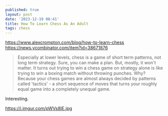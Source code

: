 ```yaml
---
published: true
layout: post
date: '2023-12-19 08:41'
title: How To Learn Chess As An Adult
tags: chess 
---
```

<https://www.alexcrompton.com/blog/how-to-learn-chess>  
<https://news.ycombinator.com/item?id=38671876>  

> Especially at lower levels, chess is a game of short term patterns, not long term strategy. Sure, you can make a plan. But, mostly, it won't matter. It turns out trying to win a chess game on strategy alone is like trying to win a boxing match without throwing punches. 
> Why? Because your chess games are almost always decided by patterns called 'tactics' - a short sequence of moves that turns your roughly equal game into a completely unequal game.

Interesting.

<https://i.imgur.com/pWVs8IE.jpg>
